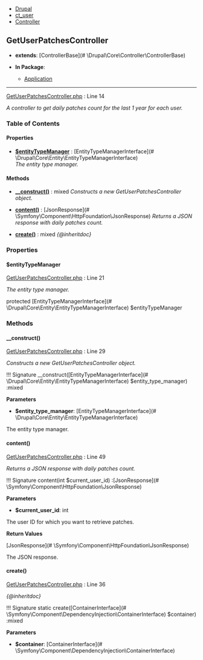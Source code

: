
- [Drupal](../namespaces/drupal.md)
- [ct_user](../namespaces/drupal-ct-user.md)
- [Controller](../namespaces/drupal-ct-user-controller.md)


## GetUserPatchesController

- **extends**: [ControllerBase](# \Drupal\Core\Controller\ControllerBase)

- **In Package**:
    - [Application](../packages/Application.md)
  


---





[GetUserPatchesController.php](../files/web-modules-custom-ct-user-src-controller-getuserpatchescontroller.md) : Line 14

*A controller to get daily patches count for the last 1 year for each user.*









### Table of Contents









#### Properties
- **[$entityTypeManager](../classes/Drupal-ct-user-Controller-GetUserPatchesController.md#entitytypemanager)**
         : [EntityTypeManagerInterface](# \Drupal\Core\Entity\EntityTypeManagerInterface)  
*The entity type manager.*


#### Methods
- **[__construct()](../classes/Drupal-ct-user-Controller-GetUserPatchesController.md#__construct)**
           : mixed
*Constructs a new GetUserPatchesController object.*

- **[content()](../classes/Drupal-ct-user-Controller-GetUserPatchesController.md#content)**
           : [JsonResponse](# \Symfony\Component\HttpFoundation\JsonResponse)
*Returns a JSON response with daily patches count.*

- **[create()](../classes/Drupal-ct-user-Controller-GetUserPatchesController.md#create)**
           : mixed
*{@inheritdoc}*







### Properties

#### $entityTypeManager

[GetUserPatchesController.php](../files/web-modules-custom-ct-user-src-controller-getuserpatchescontroller.md) : Line 21

*The entity type manager.*


protected [EntityTypeManagerInterface](# \Drupal\Core\Entity\EntityTypeManagerInterface) $entityTypeManager









### Methods

#### __construct()

[GetUserPatchesController.php](../files/web-modules-custom-ct-user-src-controller-getuserpatchescontroller.md) : Line 29

*Constructs a new GetUserPatchesController object.*

!!! Signature
    __construct([EntityTypeManagerInterface](# \Drupal\Core\Entity\EntityTypeManagerInterface) $entity_type_manager) :mixed




**Parameters**

- **$entity_type_manager**: [EntityTypeManagerInterface](# \Drupal\Core\Entity\EntityTypeManagerInterface)
    
The entity type manager.








#### content()

[GetUserPatchesController.php](../files/web-modules-custom-ct-user-src-controller-getuserpatchescontroller.md) : Line 49

*Returns a JSON response with daily patches count.*

!!! Signature
    content(int $current_user_id) :[JsonResponse](# \Symfony\Component\HttpFoundation\JsonResponse)




**Parameters**

- **$current_user_id**: int
    
The user ID for which you want to retrieve patches.






**Return Values**

[JsonResponse](# \Symfony\Component\HttpFoundation\JsonResponse)


The JSON response.



#### create()

[GetUserPatchesController.php](../files/web-modules-custom-ct-user-src-controller-getuserpatchescontroller.md) : Line 36

*{@inheritdoc}*

!!! Signature
    static create([ContainerInterface](# \Symfony\Component\DependencyInjection\ContainerInterface) $container) :mixed




**Parameters**

- **$container**: [ContainerInterface](# \Symfony\Component\DependencyInjection\ContainerInterface)
    








